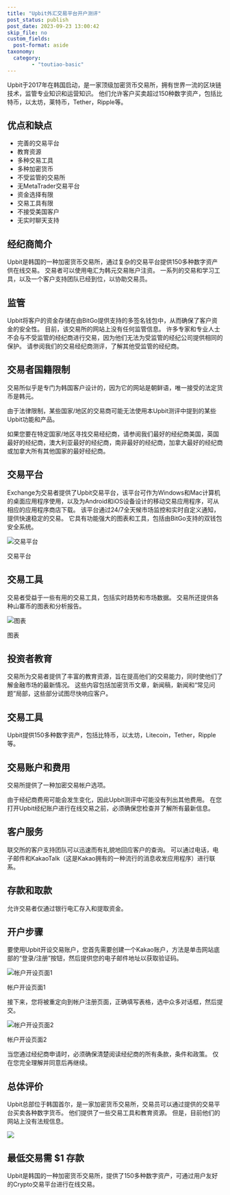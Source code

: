 ```yaml
---
title: "Upbit外汇交易平台开户测评"
post_status: publish
post_date: 2023-09-23 13:00:42
skip_file: no
custom_fields: 
  post-format: aside
taxonomy:
  category:
        - "toutiao-basic"
---
```


Upbit于2017年在韩国启动，是一家顶级加密货币交易所，拥有世界一流的区块链技术，监管专业知识和运营知识。 他们允许客户买卖超过150种数字资产，包括比特币，以太坊，莱特币，Tether，Ripple等。

## 优点和缺点

- 完善的交易平台
- 教育资源
- 多种交易工具
- 多种加密货币
- 不受监管的交易所
- 无MetaTrader交易平台
- 资金选择有限
- 交易工具有限
- 不接受美国客户
- 无实时聊天支持

## 经纪商简介

Upbit是韩国的一种加密货币交易所，通过复杂的交易平台提供150多种数字资产供在线交易。 交易者可以使用电汇为韩元交易账户注资。 一系列的交易和学习工具，以及一个客户支持团队已经到位，以协助交易员。

## 监管

Upbit将客户的资金存储在由BitGo提供支持的多签名钱包中，从而确保了客户资金的安全性。 目前，该交易所的网站上没有任何监管信息。 许多专家和专业人士不会与不受监管的经纪商进行交易，因为他们无法为受监管的经纪公司提供相同的保护。 请参阅我们的交易经纪商测评，了解其他受监管的经纪商。

## 交易者国籍限制

交易所似乎是专门为韩国客户设计的，因为它的网站是朝鲜语，唯一接受的法定货币是韩元。

由于法律限制，某些国家/地区的交易商可能无法使用本Upbit测评中提到的某些Upbit功能和产品。

如果您要在特定国家/地区寻找交易经纪商，请参阅我们最好的经纪商美国，英国最好的经纪商，澳大利亚最好的经纪商，南非最好的经纪商，加拿大最好的经纪商或加拿大所有其他国家的最好经纪商。

## 交易平台

Exchange为交易者提供了Upbit交易平台，该平台可作为Windows和Mac计算机的桌面应用程序使用，以及为Android和iOS设备设计的移动交易应用程序，可从相应的应用程序商店下载。 该平台通过24/7全天候市场监控和实时自定义通知，提供快速稳定的交易。 它具有功能强大的图表和工具，包括由BitGo支持的双钱包安全系统。

![交易平台](https://cdn.fendou.la/funstoutiao/2020/11/Upbit-Review-Trading-Platform-.jpg "交易平台")

交易平台

## 交易工具

交易者受益于一些有用的交易工具，包括实时趋势和市场数据。 交易所还提供各种山寨币的图表和分析报告。

![图表](https://cdn.fendou.la/funstoutiao/2020/11/Upbit-Review-Charts.jpg "图表")

图表

## 投资者教育

交易所为交易者提供了丰富的教育资源，旨在提高他们的交易能力，同时使他们了解金融市场的最新情况。 这些内容包括加密货币文章，新闻稿，新闻和“常见问题”局部，这些部分试图尽快响应客户。

## 交易工具

Upbit提供150多种数字资产，包括比特币，以太坊，Litecoin，Tether，Ripple等。

## 交易账户和费用

交易所提供了一种加密交易帐户选项。

由于经纪商费用可能会发生变化，因此Upbit测评中可能没有列出其他费用。 在您打开Upbit经纪账户进行在线交易之前，必须确保您检查并了解所有最新信息。

## 客户服务

联交所的客户支持团队可以迅速而有礼貌地回应客户的查询。 可以通过电话，电子邮件和KakaoTalk（这是Kakao拥有的一种流行的消息收发应用程序）进行联系。

## 存款和取款

允许交易者仅通过银行电汇存入和提取资金。

## 开户步骤

要使用Upbit开设交易账户，您首先需要创建一个Kakao账户，方法是单击网站底部的“登录/注册”按钮，然后提供您的电子邮件地址以获取验证码。

![帐户开设页面1](https://cdn.fendou.la/funstoutiao/2020/11/Upbit-Review-Account-Opening-Page-1.jpg "帐户开设页面1")

帐户开设页面1

接下来，您将被重定向到帐户注册页面，正确填写表格，选中众多对话框，然后提交。

![帐户开设页面2](https://cdn.fendou.la/funstoutiao/2020/11/Upbit-Review-Account-Opening-Page-2-617x1024.jpg "帐户开设页面2")

帐户开设页面2

当您通过经纪商申请时，必须确保清楚阅读经纪商的所有条款，条件和政策。 仅在您完全理解并同意后再继续。

## 总体评价

Upbit总部位于韩国首尔，是一家加密货币交易所，交易员可以通过提供的交易平台买卖各种数字货币。 他们提供了一些交易工具和教育资源。 但是，目前他们的网站上没有法规信息。

![](https://cdn.fendou.la/funstoutiao/2020/11/Upbit-Logo.png)

## 最低交易需 $1 存款

Upbit是韩国的一种加密货币交易所，提供了150多种数字资产，可通过用户友好的Crypto交易平台进行在线交易。
